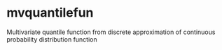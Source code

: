 # mvquantilefun
Multivariate quantile function from discrete approximation of continuous probability distribution function
